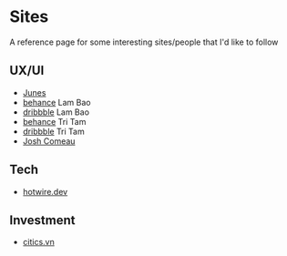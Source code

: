 # Sites

A reference page for some interesting sites/people that I'd like to follow

## UX/UI

* [Junes](https://junes.fun)
* [behance](https://www.behance.net/bygabriel) Lam Bao
* [dribbble](https://dribbble.com/lamgbao) Lam Bao
* [behance](https://www.behance.net/tranmautritam) Tri Tam
* [dribbble](https://dribbble.com/tranmautritam) Tri Tam
* [Josh Comeau](https://www.joshwcomeau.com)

## Tech

* [hotwire.dev](https://hotwire.dev)

## Investment

* [citics.vn](https://citics.vn)

